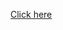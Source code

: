 [Click here](https://medium.com/@Rushabh_/backend-data-modelling-for-the-backend-with-mongoose-655a7d2b153d)